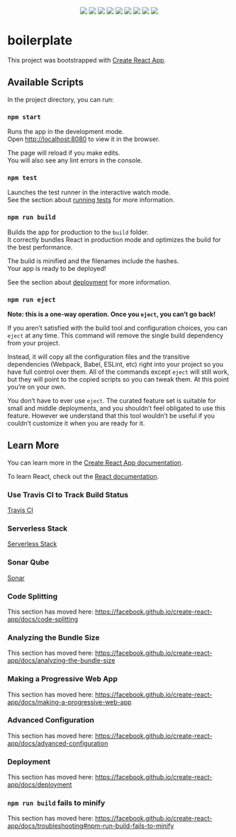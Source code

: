 <p align="center">
<a href="https://travis-ci.org/Genubath/boilerplate"><img src="https://travis-ci.org/Genubath/boilerplate.svg?branch=master"/></a>
<a href="https://sonarcloud.io/dashboard?id=Genubath_boilerplate"><img src="https://sonarcloud.io/api/project_badges/measure?project=Genubath_boilerplate&metric=bugs"/></a>
<a href="https://sonarcloud.io/dashboard?id=Genubath_boilerplate"><img src="https://sonarcloud.io/api/project_badges/measure?project=Genubath_boilerplate&metric=code_smells"/></a>
<a href="https://sonarcloud.io/dashboard?id=Genubath_boilerplate"><img src="https://sonarcloud.io/api/project_badges/measure?project=Genubath_boilerplate&metric=sqale_rating"/></a>
<a href="https://sonarcloud.io/dashboard?id=Genubath_boilerplate"><img src="https://sonarcloud.io/api/project_badges/measure?project=Genubath_boilerplate&metric=alert_status"/></a>
<a href="https://sonarcloud.io/dashboard?id=Genubath_boilerplate"><img src="https://sonarcloud.io/api/project_badges/measure?project=Genubath_boilerplate&metric=security_rating"/></a>
<a href="https://sonarcloud.io/dashboard?id=Genubath_boilerplate"><img src="https://sonarcloud.io/api/project_badges/measure?project=Genubath_boilerplate&metric=sqale_index"/></a>
<a href="https://sonarcloud.io/dashboard?id=Genubath_boilerplate"><img src="https://sonarcloud.io/api/project_badges/measure?project=Genubath_boilerplate&metric=vulnerabilities"/></a>
<a href="https://shields.io/"><img src="https://img.shields.io/github/issues/Genubath/boilerplate"/></a>
</p>

# boilerplate

This project was bootstrapped with [Create React App](https://github.com/facebook/create-react-app).

## Available Scripts

In the project directory, you can run:

### `npm start`

Runs the app in the development mode.<br />
Open [http://localhost:8080](http://localhost:8080) to view it in the browser.

The page will reload if you make edits.<br />
You will also see any lint errors in the console.

### `npm test`

Launches the test runner in the interactive watch mode.<br />
See the section about [running tests](https://facebook.github.io/create-react-app/docs/running-tests) for more information.

### `npm run build`

Builds the app for production to the `build` folder.<br />
It correctly bundles React in production mode and optimizes the build for the best performance.

The build is minified and the filenames include the hashes.<br />
Your app is ready to be deployed!

See the section about [deployment](https://facebook.github.io/create-react-app/docs/deployment) for more information.

### `npm run eject`

**Note: this is a one-way operation. Once you `eject`, you can’t go back!**

If you aren’t satisfied with the build tool and configuration choices, you can `eject` at any time. This command will remove the single build dependency from your project.

Instead, it will copy all the configuration files and the transitive dependencies (Webpack, Babel, ESLint, etc) right into your project so you have full control over them. All of the commands except `eject` will still work, but they will point to the copied scripts so you can tweak them. At this point you’re on your own.

You don’t have to ever use `eject`. The curated feature set is suitable for small and middle deployments, and you shouldn’t feel obligated to use this feature. However we understand that this tool wouldn’t be useful if you couldn’t customize it when you are ready for it.

## Learn More

You can learn more in the [Create React App documentation](https://facebook.github.io/create-react-app/docs/getting-started).

To learn React, check out the [React documentation](https://reactjs.org/).

### Use Travis CI to Track Build Status

[Travis CI](https://travis-ci.org/)

### Serverless Stack

[Serverless Stack](https://serverless-stack.com/chapters/create-containers.html)

### Sonar Qube

[Sonar](https://sonarcloud.io/dashboard?id=Genubath_boilerplate)

### Code Splitting

This section has moved here: https://facebook.github.io/create-react-app/docs/code-splitting

### Analyzing the Bundle Size

This section has moved here: https://facebook.github.io/create-react-app/docs/analyzing-the-bundle-size

### Making a Progressive Web App

This section has moved here: https://facebook.github.io/create-react-app/docs/making-a-progressive-web-app

### Advanced Configuration

This section has moved here: https://facebook.github.io/create-react-app/docs/advanced-configuration

### Deployment

This section has moved here: https://facebook.github.io/create-react-app/docs/deployment

### `npm run build` fails to minify

This section has moved here: https://facebook.github.io/create-react-app/docs/troubleshooting#npm-run-build-fails-to-minify
